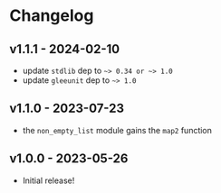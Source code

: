 # Changelog

## v1.1.1 - 2024-02-10

- update `stdlib` dep to `~> 0.34 or ~> 1.0`
- update `gleeunit` dep to `~> 1.0`

## v1.1.0 - 2023-07-23

- the `non_empty_list` module gains the `map2` function

## v1.0.0 - 2023-05-26

- Initial release!
